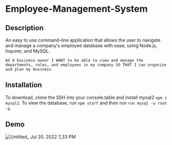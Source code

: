 # Employee-Management-System

## Description
An easy to use command-line application that allows the user to navigate and manage a company's employee database with ease, 
using Node.js, Inquirer, and MySQL.


`AS A business owner
I WANT to be able to view and manage the departments, roles, and employees in my company
SO THAT I can organize and plan my business`


## Installation
To download, clone the SSH into your console.table and install mysql2 `npm i mysql2`. To view the database, run `npm start` and
then run `run mysql -u root -p`.










## Demo

![Untitled_ Jul 20, 2022 7_33 PM](https://user-images.githubusercontent.com/103971335/180105425-cd124fa1-8017-45a1-9827-f7893e720392.gif)
